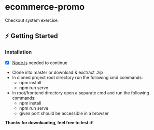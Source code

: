# ecommerce-promo

Checkout system exercise.

## ⚡ Getting Started

### Installation
- [x] [Node.js](https://nodejs.dev/download/) needed to continue

- Clone into master or download & exctract .zip
- In cloned project root directory run the following cmd commands:
  - npm install
  - npm run serve
- In root/frontend directory open a separate cmd and run the following commands:
  - npm install
  - npm run serve
  - given port should be accessible in a browser

**Thanks for downloading, feel free to test it!**
